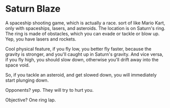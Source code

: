 # Saturn Blaze

A spaceship shooting game, which is actually a race. sort of like Mario Kart, only with spaceships, lasers, and asteroids. The location is on Saturn's ring. The ring is made of obstacles, which you can evade or tackle or blow up. Yep, you have lasers and rockets. 

Cool physical feature, if you fly low, you better fly faster, because the gravity is stronger, and you'll caught up in Saturn's gravity. And vice versa, if you fly high, you should slow down, otherwise you'll drift away into the space void. 

So, if you tackle an asteroid, and get slowed down, you will immediately start plunging down.

Opponents? yep. They will try to hurt you.

Objective? One ring lap.

